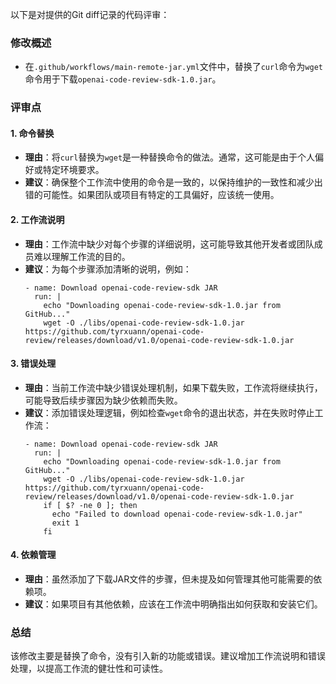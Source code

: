 以下是对提供的Git diff记录的代码评审：

### 修改概述
- 在`.github/workflows/main-remote-jar.yml`文件中，替换了`curl`命令为`wget`命令用于下载`openai-code-review-sdk-1.0.jar`。

### 评审点

#### 1. 命令替换
- **理由**：将`curl`替换为`wget`是一种替换命令的做法。通常，这可能是由于个人偏好或特定环境要求。
- **建议**：确保整个工作流中使用的命令是一致的，以保持维护的一致性和减少出错的可能性。如果团队或项目有特定的工具偏好，应该统一使用。

#### 2. 工作流说明
- **理由**：工作流中缺少对每个步骤的详细说明，这可能导致其他开发者或团队成员难以理解工作流的目的。
- **建议**：为每个步骤添加清晰的说明，例如：
  ```
  - name: Download openai-code-review-sdk JAR
    run: |
      echo "Downloading openai-code-review-sdk-1.0.jar from GitHub..."
      wget -O ./libs/openai-code-review-sdk-1.0.jar https://github.com/tyrxuann/openai-code-review/releases/download/v1.0/openai-code-review-sdk-1.0.jar
  ```

#### 3. 错误处理
- **理由**：当前工作流中缺少错误处理机制，如果下载失败，工作流将继续执行，可能导致后续步骤因为缺少依赖而失败。
- **建议**：添加错误处理逻辑，例如检查`wget`命令的退出状态，并在失败时停止工作流：
  ```
  - name: Download openai-code-review-sdk JAR
    run: |
      echo "Downloading openai-code-review-sdk-1.0.jar from GitHub..."
      wget -O ./libs/openai-code-review-sdk-1.0.jar https://github.com/tyrxuann/openai-code-review/releases/download/v1.0/openai-code-review-sdk-1.0.jar
      if [ $? -ne 0 ]; then
        echo "Failed to download openai-code-review-sdk-1.0.jar"
        exit 1
      fi
  ```

#### 4. 依赖管理
- **理由**：虽然添加了下载JAR文件的步骤，但未提及如何管理其他可能需要的依赖项。
- **建议**：如果项目有其他依赖，应该在工作流中明确指出如何获取和安装它们。

### 总结
该修改主要是替换了命令，没有引入新的功能或错误。建议增加工作流说明和错误处理，以提高工作流的健壮性和可读性。